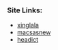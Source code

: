 ###  Site Links:

- [xinglala](http://cn.xinglala.com/)
- [macsasnew](http://www.macsasnew.com.au/)
- [headict](http://www.headict.co.uk)
